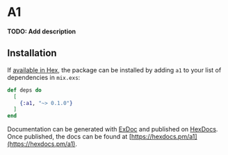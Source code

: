 # A1

**TODO: Add description**

## Installation

If [available in Hex](https://hex.pm/docs/publish), the package can be installed
by adding `a1` to your list of dependencies in `mix.exs`:

```elixir
def deps do
  [
    {:a1, "~> 0.1.0"}
  ]
end
```

Documentation can be generated with [ExDoc](https://github.com/elixir-lang/ex_doc)
and published on [HexDocs](https://hexdocs.pm). Once published, the docs can
be found at [https://hexdocs.pm/a1](https://hexdocs.pm/a1).

